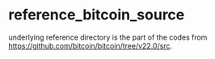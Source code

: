 # reference_bitcoin_source

underlying reference directory is the part of the codes from https://github.com/bitcoin/bitcoin/tree/v22.0/src.
